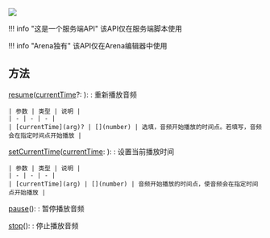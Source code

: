 <a href="https://github.com/qndm"><img src="https://img.shields.io/badge/%E8%B4%A1%E7%8C%AE%E8%80%85-qndm-blue"></img></a>

!!! info "这是一个服务端API"
    该API仅在服务端脚本使用

!!! info "Arena独有"
    该API仅在Arena编辑器中使用

## 方法
[resume](hiddenMethod)([currentTime](arg)?: [](number)): [](void)
:   重新播放音频

    | 参数 | 类型 | 说明 |
    | - | - | - |
    | [currentTime](arg)? | [](number) | 选填，音频开始播放的时间点。若填写，音频会在指定时间点开始播放 |

[setCurrentTime](hiddenMethod)([currentTime](arg): [](number)): [](void)
:   设置当前播放时间

    | 参数 | 类型 | 说明 |
    | - | - | - |
    | [currentTime](arg) | [](number) | 音频开始播放的时间点，使音频会在指定时间点开始播放 |

[pause](hiddenMethod)(): [](void)
:   暂停播放音频

[stop](hiddenMethod)(): [](void)
:   停止播放音频
